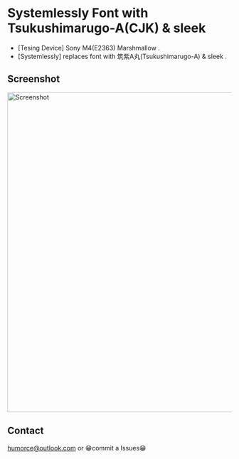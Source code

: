 # Systemlessly Font with Tsukushimarugo-A(CJK) & sleek #
* [Tesing Device]	Sony M4(E2363) Marshmallow .
* [Systemlessly]	replaces font with 筑紫A丸(Tsukushimarugo-A) & sleek .

## Screenshot ##
<img src="https://raw.githubusercontent.com/HUMORCE/humorce.github.io/master/images/Systemlessly-Font-with-Tsukushimarugo-A-CJK-Sleek-Demo.png" alt="Screenshot" height="720px">

## Contact ##
humorce@outlook.com or 😁commit a Issues😁
